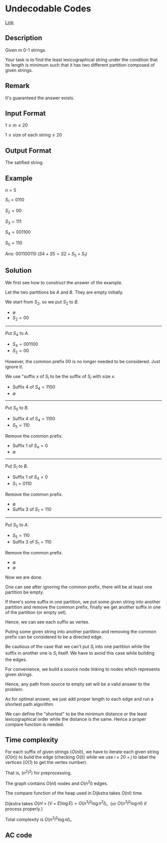 # Undecodable Codes

[Link](https://vjudge.net/contest/538106#problem/B)

## Description

Given $m$ 0-1 strings.

Your task is to find the least lexicographical string under the condition that its length is minimum such that it has two different partition composed of given strings.

## Remark

It's guaranteed the answer exists.

## Input Format

$1\le m\le 20$

$1\le \text{size of each string}\le 20$

## Output Format

The satified string.

## Example

$n = 5$

$S_1 = 0110$

$S_2 = 00$

$S_3 = 111$

$S_4 = 001100$

$S_5 = 110$

Ans: $001100110$ ($S4+S5=S2+S_5+S_1$)

## Solution

We first see how to construct the answer of the example.

Let the two partitions be $A$ and $B$. They are empty initially.

We start from $S_2$, so we put $S_2$ to $B$.

* $\emptyset$
* $S_2 = 00$

---

Put $S_4$ to $A$.

* $S_4=001100$
* $S_2=00$

However, the common prefix $00$ is no longer needed to be considered. Just ignore it.

We use "suffix $x$ of $S_i$  to be the suffix of $S_i$ with size $x$.

* $\text{Suffix 4 of } S_4 = 1100$
* $\emptyset$

---

Put $S_5$ to $B$.

* $\text{Suffix 4 of } S_4 = 1100$
* $S_5=110$

Remove the common prefix.

* $\text{Suffix 1 of } S_4 = 0$
* $\emptyset$

---

Put $S_1$ to $B$.

* $\text{Suffix 1 of } S_4 = 0$
* $S_1 = 0110$

Remove the common prefix.

* $\emptyset$
* $\text{Suffix 3 of } S_1 = 110$

---

Put $S_5$ to $A$.

* $S_5 = 110$
* $\text{Suffix 3 of } S_1 = 110$

Remove the common prefix.

* $\emptyset$
* $\emptyset$

Now we are done.

One can see after ignoring the common prefix, there will be at least one partition be empty.

If there's some suffix in one partition, we put some given string into another partition and remove the common prefix, finally we get another suffix in one of the partition (or empty set).

Hence, we can see each suffix as vertex.

Puting some given string into another partitino and removing the common prefix can be considered to be a directed edge.

Be cautious of the case that we can't put $S_i$ into one partition while the suffix in another one is $S_i$ itself. We have to avoid this case while building the edges.

For convenience, we build a source node linking to nodes which represents given strings.

Hence, any path from source to empty set will be a valid answer to the problem.

As for optimal answer, we just add proper length to each edge and run a shortest path algorithm.

We can define the "shortest" to be the minimum distance or the least lexicographical order while the distance is the same. Hence a proper compare function is needed.

## Time complexity

For each suffix of given strings ($O(nl)$), we have to iterate each given string ($O(n)$) to bulid the edge (checking $O(l)$) while we use $i\times 20 + j$ to label the vertices ($O(1)$ to get the vertex number).

That is, $(n^2 l^2)$ for preprocessing.

The graph contains $O(nl)$ nodes and $O(n^2 l)$ edges.

The compare function of the heap used in Dijkstra takes $O(nl)$ time.

Dijkstra takes $O(nl\times (V+E)\log{E})=O(n^3l^2\log{n^2 l})$。(or $O(n^3l^2\log{nl})$ if process properly.)

Total complexity is $O(n^3 l^2\log{nl})$。

## AC code

```cpp

```